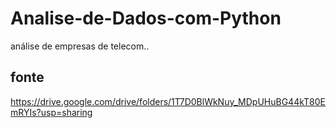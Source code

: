 # Analise-de-Dados-com-Python
análise de empresas de telecom..

## fonte
 https://drive.google.com/drive/folders/1T7D0BlWkNuy_MDpUHuBG44kT80EmRYIs?usp=sharing
